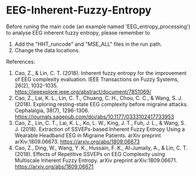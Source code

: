 # EEG-Inherent-Fuzzy-Entropy

Before runing the main code (an example named 'EEG_entropy_processing') to analyse EEG inherent fuzzy entropy, please remember to
1. Add the "HHT_runcode" and "MSE_ALL" files in the run path.
2. Change the data locations.

References:
1. Cao, Z., & Lin, C. T. (2018). Inherent fuzzy entropy for the improvement of EEG complexity evaluation. IEEE Transactions on Fuzzy Systems, 26(2), 1032-1035.
https://ieeexplore.ieee.org/abstract/document/7851069/
2. Cao, Z., Lai, K. L., Lin, C. T., Chuang, C. H., Chou, C. C., & Wang, S. J. (2018). Exploring resting-state EEG complexity before migraine attacks. Cephalalgia, 38(7), 1296-1306.
https://journals.sagepub.com/doi/abs/10.1177/0333102417733953
3. Cao, Z., Lin, C. T., Lai, K. L., Ko, L. W., King, J. T., Fuh, J. L., & Wang, S. J. (2018). Extraction of SSVEPs-based Inherent Fuzzy Entropy Using a Wearable Headband EEG in Migraine Patients. arXiv preprint arXiv:1809.06673.
https://arxiv.org/abs/1809.06673
4. Cao, Z., Ding, W., Wang, Y. K., Hussain, F. K., Al-Jumaily, A., & Lin, C. T. (2018). Effects of Repetitive SSVEPs on EEG Complexity using Multiscale Inherent Fuzzy Entropy. arXiv preprint arXiv:1809.06671.
https://arxiv.org/abs/1809.06671
